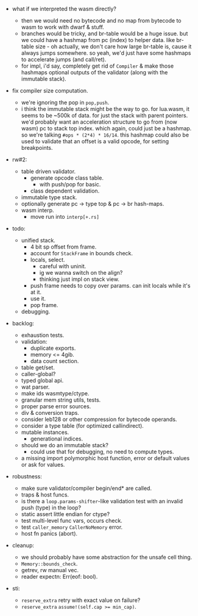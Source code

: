 - what if we interpreted the wasm directly?
    - then we would need no bytecode and no map from bytecode to wasm
      to work with dwarf & stuff.
    - branches would be tricky, and br-table would be a huge issue.
      but we could have a hashmap from pc (index) to helper data.
      like br-table size - oh actually, we don't care how large br-table is,
      cause it always jumps somewhere.
      so yeah, we'd just have some hashmaps to accelerate jumps (and call/ret).
    - for impl, i'd say, completely get rid of `Compiler` & make those
      hashmaps optional outputs of the validator (along with the immutable stack).
- fix compiler size computation.
    - we're ignoring the pop in `pop,push`.
    - i think the immutable stack might be the way to go.
      for lua.wasm, it seems to be ~500k of data.
      for just the stack with parent pointers.
      we'd probably want an acceleration structure to go from (now wasm) pc
      to stack top index. which again, could just be a hashmap.
      so we're talking `#ops * (2*4) * 16/14`.
      this hashmap could also be used to validate that an offset is a valid
      opcode, for setting breakpoints.

- rw#2:
    - table driven validator.
        - generate opcode class table.
            - with push/pop for basic.
        - class dependent validation.
    - immutable type stack.
    - optionally generate pc -> type top & pc -> br hash-maps.
    - wasm interp.
        - move run into `interp[+.rs]`

- todo:
    - unified stack.
        - 4 bit sp offset from frame.
        - account for `StackFrame` in bounds check.
        - locals, select.
            - careful with uninit.
            - ig we wanna switch on the align?
            - thinking just impl on stack view.
        - push frame needs to copy over params.
          can init locals while it's at it.
        - use it.
        - pop frame.
    - debugging.


- backlog:
    - exhaustion tests.
    - validation:
        - duplicate exports.
        - memory <= 4gib.
        - data count section.
    - table get/set.
    - caller-global?
    - typed global api.
    - wat parser.
    - make ids wasmtype/ctype.
    - granular mem string utils, tests.
    - proper parse error sources.
    - div & conversion traps.
    - consider leb128 or other compression for bytecode operands.
    - consider a type table (for optimized callindirect).
    - mutable instances.
        - generational indices.
    - should we do an immutable stack?
        - could use that for debugging, no need to compute types.
    - a missing import polymorphic host function,
      error or default values or ask for values.

- robustness:
    - make sure validator/compiler begin/end* are called.
    - traps & host funcs.
    - is there a `loop.params-shifter`-like validation test with an invalid push (type) in the loop?
    - static assert little endian for ctype?
    - test multi-level func vars, occurs check.
    - test `caller_memory` `CallerNoMemory` error.
    - host fn panics (abort).

- cleanup:
    - we should probably have some abstraction for the unsafe cell thing.
    - `Memory::bounds_check`.
    - getrev, rw manual vec.
    - reader expectn: Err(eof: bool).

- sti:
    - `reserve_extra` retry with exact value on failure?
    - `reserve_extra` `assume!(self.cap >= min_cap)`.


